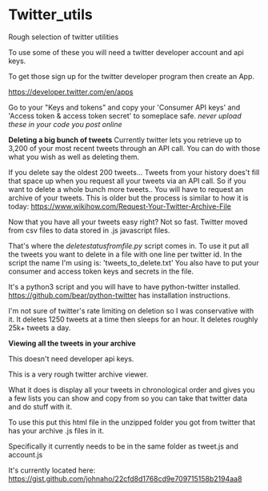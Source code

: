 # Twitter_utils
Rough selection of twitter utilities 

To use some of these you will need a twitter developer account and api keys.

To get those sign up for the twitter developer program then create an App.

https://developer.twitter.com/en/apps

Go to your "Keys and tokens" and copy your 'Consumer API keys' and 'Access token & access token secret' to someplace safe. *never upload these in your code you post online*


**Deleting a big bunch of tweets**
Currently twitter lets you retrieve up to 3,200 of your most recent tweets through an API call.
You can do with those what you wish as well as deleting them. 

If you delete say the oldest 200 tweets...  Tweets from your history does't fill that space up when you request all your tweets via an API call.  So if you want to delete a whole bunch more tweets.. You will have to request an archive of your tweets. 
This is older but the process is similar to how it is today: https://www.wikihow.com/Request-Your-Twitter-Archive-File 

Now that you have all your tweets easy right? 
Not so fast. Twitter moved from csv files to data stored in .js javascript files. 

That's where the *deletestatusfromfile.py* script comes in. To use it put all the tweets you want to delete in a file with one line per twitter id. In the script the name I'm using is: 'tweets_to_delete.txt' You also have to put your consumer and access token keys and secrets in the file.  

It's a python3 script and you will have to have python-twitter installed. https://github.com/bear/python-twitter  has installation instructions. 

I'm not sure of twitter's rate limiting on deletion so I was conservative with it. It deletes 1250 tweets at a time then sleeps for an hour.  It deletes roughly 25k+ tweets a day. 






**Viewing all the tweets in your archive**

This doesn't need developer api keys.

This is a very rough twitter archive viewer.

What it does is display all your tweets in chronological order and gives you a few lists you can show and copy from so you can take that twitter data and do stuff with it.

To use this put this html file in the unzipped folder you got from twitter that has your archive .js files in it.

Specifically it currently needs to be in the same folder as tweet.js and account.js



It's currently located here:   https://gist.github.com/johnaho/22cfd8d1768cd9e709715158b2194aa8
